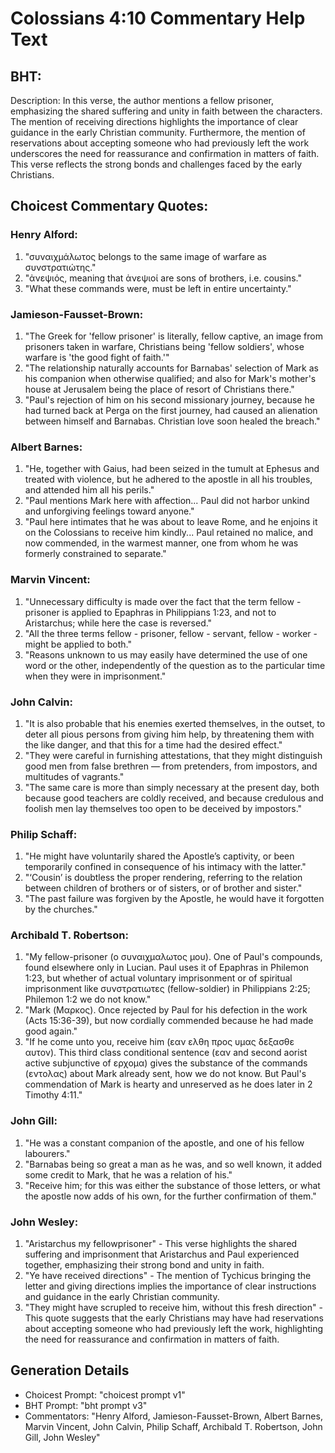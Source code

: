 # Colossians 4:10 Commentary Help Text

## BHT:
Description:
In this verse, the author mentions a fellow prisoner, emphasizing the shared suffering and unity in faith between the characters. The mention of receiving directions highlights the importance of clear guidance in the early Christian community. Furthermore, the mention of reservations about accepting someone who had previously left the work underscores the need for reassurance and confirmation in matters of faith. This verse reflects the strong bonds and challenges faced by the early Christians.

## Choicest Commentary Quotes:
### Henry Alford:
1. "συναιχμάλωτος belongs to the same image of warfare as συνστρατιώτης." 
2. "ἀνεψιός, meaning that ἀνεψιοί are sons of brothers, i.e. cousins."
3. "What these commands were, must be left in entire uncertainty."

### Jamieson-Fausset-Brown:
1. "The Greek for 'fellow prisoner' is literally, fellow captive, an image from prisoners taken in warfare, Christians being 'fellow soldiers', whose warfare is 'the good fight of faith.'" 
2. "The relationship naturally accounts for Barnabas' selection of Mark as his companion when otherwise qualified; and also for Mark's mother's house at Jerusalem being the place of resort of Christians there."
3. "Paul's rejection of him on his second missionary journey, because he had turned back at Perga on the first journey, had caused an alienation between himself and Barnabas. Christian love soon healed the breach."

### Albert Barnes:
1. "He, together with Gaius, had been seized in the tumult at Ephesus and treated with violence, but he adhered to the apostle in all his troubles, and attended him all his perils." 
2. "Paul mentions Mark here with affection... Paul did not harbor unkind and unforgiving feelings toward anyone."
3. "Paul here intimates that he was about to leave Rome, and he enjoins it on the Colossians to receive him kindly... Paul retained no malice, and now commended, in the warmest manner, one from whom he was formerly constrained to separate."

### Marvin Vincent:
1. "Unnecessary difficulty is made over the fact that the term fellow - prisoner is applied to Epaphras in Philippians 1:23, and not to Aristarchus; while here the case is reversed."
2. "All the three terms fellow - prisoner, fellow - servant, fellow - worker - might be applied to both."
3. "Reasons unknown to us may easily have determined the use of one word or the other, independently of the question as to the particular time when they were in imprisonment."

### John Calvin:
1. "It is also probable that his enemies exerted themselves, in the outset, to deter all pious persons from giving him help, by threatening them with the like danger, and that this for a time had the desired effect."
2. "They were careful in furnishing attestations, that they might distinguish good men from false brethren — from pretenders, from impostors, and multitudes of vagrants."
3. "The same care is more than simply necessary at the present day, both because good teachers are coldly received, and because credulous and foolish men lay themselves too open to be deceived by impostors."

### Philip Schaff:
1. "He might have voluntarily shared the Apostle’s captivity, or been temporarily confined in consequence of his intimacy with the latter."
2. "‘Cousin’ is doubtless the proper rendering, referring to the relation between children of brothers or of sisters, or of brother and sister."
3. "The past failure was forgiven by the Apostle, he would have it forgotten by the churches."

### Archibald T. Robertson:
1. "My fellow-prisoner (ο συναιχμαλωτος μου). One of Paul's compounds, found elsewhere only in Lucian. Paul uses it of Epaphras in Philemon 1:23, but whether of actual voluntary imprisonment or of spiritual imprisonment like συνστρατιωτες (fellow-soldier) in Philippians 2:25; Philemon 1:2 we do not know."
2. "Mark (Μαρκος). Once rejected by Paul for his defection in the work (Acts 15:36-39), but now cordially commended because he had made good again."
3. "If he come unto you, receive him (εαν ελθη προς υμας δεξασθε αυτον). This third class conditional sentence (εαν and second aorist active subjunctive of ερχομα) gives the substance of the commands (εντολας) about Mark already sent, how we do not know. But Paul's commendation of Mark is hearty and unreserved as he does later in 2 Timothy 4:11."

### John Gill:
1. "He was a constant companion of the apostle, and one of his fellow labourers."
2. "Barnabas being so great a man as he was, and so well known, it added some credit to Mark, that he was a relation of his."
3. "Receive him; for this was either the substance of those letters, or what the apostle now adds of his own, for the further confirmation of them."

### John Wesley:
1. "Aristarchus my fellowprisoner" - This verse highlights the shared suffering and imprisonment that Aristarchus and Paul experienced together, emphasizing their strong bond and unity in faith.
2. "Ye have received directions" - The mention of Tychicus bringing the letter and giving directions implies the importance of clear instructions and guidance in the early Christian community.
3. "They might have scrupled to receive him, without this fresh direction" - This quote suggests that the early Christians may have had reservations about accepting someone who had previously left the work, highlighting the need for reassurance and confirmation in matters of faith.


## Generation Details
- Choicest Prompt: "choicest prompt v1"
- BHT Prompt: "bht prompt v3"
- Commentators: "Henry Alford, Jamieson-Fausset-Brown, Albert Barnes, Marvin Vincent, John Calvin, Philip Schaff, Archibald T. Robertson, John Gill, John Wesley"

